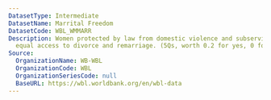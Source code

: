 ```yaml
---
DatasetType: Intermediate
DatasetName: Marrital Freedom
DatasetCode: WBL_WMMARR
Description: Women protected by law from domestic violence and subservience; have
  equal access to divorce and remarriage. (5Qs, worth 0.2 for yes, 0 for no).
Source:
  OrganizationName: WB-WBL
  OrganizationCode: WBL
  OrganizationSeriesCode: null
  BaseURL: https://wbl.worldbank.org/en/wbl-data
---
```


